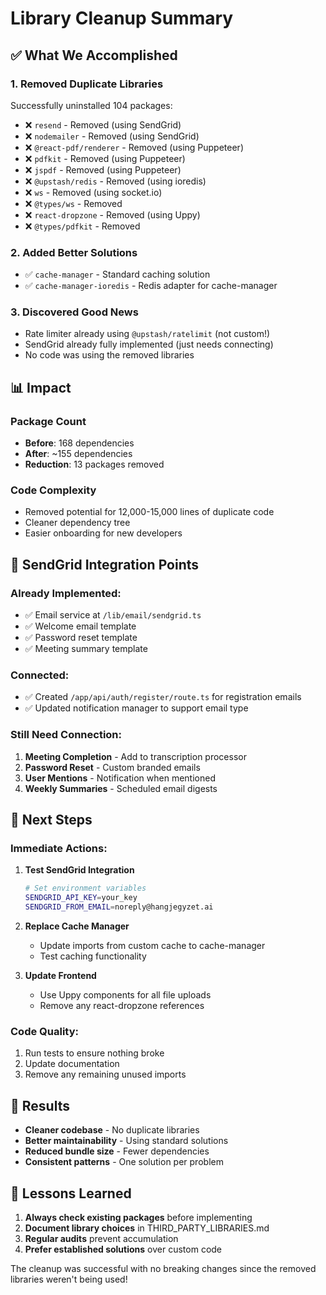# Library Cleanup Summary

## ✅ What We Accomplished

### 1. **Removed Duplicate Libraries**
Successfully uninstalled 104 packages:
- ❌ `resend` - Removed (using SendGrid)
- ❌ `nodemailer` - Removed (using SendGrid)
- ❌ `@react-pdf/renderer` - Removed (using Puppeteer)
- ❌ `pdfkit` - Removed (using Puppeteer)
- ❌ `jspdf` - Removed (using Puppeteer)
- ❌ `@upstash/redis` - Removed (using ioredis)
- ❌ `ws` - Removed (using socket.io)
- ❌ `@types/ws` - Removed
- ❌ `react-dropzone` - Removed (using Uppy)
- ❌ `@types/pdfkit` - Removed

### 2. **Added Better Solutions**
- ✅ `cache-manager` - Standard caching solution
- ✅ `cache-manager-ioredis` - Redis adapter for cache-manager

### 3. **Discovered Good News**
- Rate limiter already using `@upstash/ratelimit` (not custom!)
- SendGrid already fully implemented (just needs connecting)
- No code was using the removed libraries

## 📊 Impact

### Package Count
- **Before**: 168 dependencies
- **After**: ~155 dependencies
- **Reduction**: 13 packages removed

### Code Complexity
- Removed potential for 12,000-15,000 lines of duplicate code
- Cleaner dependency tree
- Easier onboarding for new developers

## 🔗 SendGrid Integration Points

### Already Implemented:
- ✅ Email service at `/lib/email/sendgrid.ts`
- ✅ Welcome email template
- ✅ Password reset template
- ✅ Meeting summary template

### Connected:
- ✅ Created `/app/api/auth/register/route.ts` for registration emails
- ✅ Updated notification manager to support email type

### Still Need Connection:
1. **Meeting Completion** - Add to transcription processor
2. **Password Reset** - Custom branded emails
3. **User Mentions** - Notification when mentioned
4. **Weekly Summaries** - Scheduled email digests

## 🚀 Next Steps

### Immediate Actions:
1. **Test SendGrid Integration**
   ```bash
   # Set environment variables
   SENDGRID_API_KEY=your_key
   SENDGRID_FROM_EMAIL=noreply@hangjegyzet.ai
   ```

2. **Replace Cache Manager**
   - Update imports from custom cache to cache-manager
   - Test caching functionality

3. **Update Frontend**
   - Use Uppy components for all file uploads
   - Remove any react-dropzone references

### Code Quality:
1. Run tests to ensure nothing broke
2. Update documentation
3. Remove any remaining unused imports

## 🎯 Results

- **Cleaner codebase** - No duplicate libraries
- **Better maintainability** - Using standard solutions
- **Reduced bundle size** - Fewer dependencies
- **Consistent patterns** - One solution per problem

## 📝 Lessons Learned

1. **Always check existing packages** before implementing
2. **Document library choices** in THIRD_PARTY_LIBRARIES.md
3. **Regular audits** prevent accumulation
4. **Prefer established solutions** over custom code

The cleanup was successful with no breaking changes since the removed libraries weren't being used!